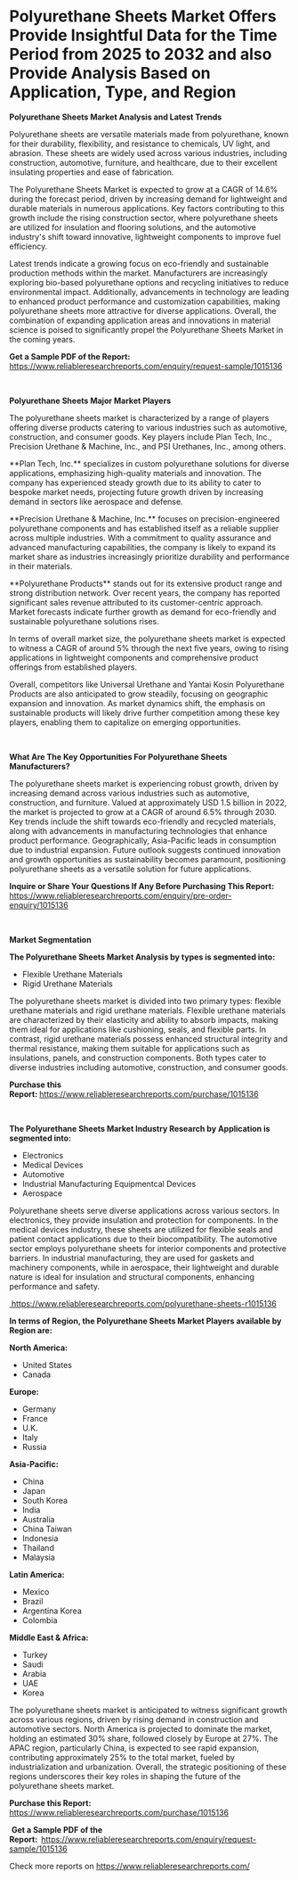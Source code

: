 <p><h1>Polyurethane Sheets Market Offers Provide Insightful Data for the Time Period from 2025 to 2032 and also Provide Analysis Based on Application, Type, and Region</h1></p><p><strong>Polyurethane Sheets Market Analysis and Latest Trends</strong></p>
<p><p>Polyurethane sheets are versatile materials made from polyurethane, known for their durability, flexibility, and resistance to chemicals, UV light, and abrasion. These sheets are widely used across various industries, including construction, automotive, furniture, and healthcare, due to their excellent insulating properties and ease of fabrication.</p><p>The Polyurethane Sheets Market is expected to grow at a CAGR of 14.6% during the forecast period, driven by increasing demand for lightweight and durable materials in numerous applications. Key factors contributing to this growth include the rising construction sector, where polyurethane sheets are utilized for insulation and flooring solutions, and the automotive industry's shift toward innovative, lightweight components to improve fuel efficiency.</p><p>Latest trends indicate a growing focus on eco-friendly and sustainable production methods within the market. Manufacturers are increasingly exploring bio-based polyurethane options and recycling initiatives to reduce environmental impact. Additionally, advancements in technology are leading to enhanced product performance and customization capabilities, making polyurethane sheets more attractive for diverse applications. Overall, the combination of expanding application areas and innovations in material science is poised to significantly propel the Polyurethane Sheets Market in the coming years.</p></p>
<p><strong>Get a Sample PDF of the Report:&nbsp;</strong> <a href="https://www.reliableresearchreports.com/enquiry/request-sample/1015136?utm_campaign=2283&utm_medium=2&utm_source=Github&utm_content=ia&utm_term=06032025&utm_id=polyurethane-sheets">https://www.reliableresearchreports.com/enquiry/request-sample/1015136</a></p>
<p>&nbsp;</p>
<p><strong>Polyurethane Sheets Major Market Players</strong></p>
<p><p>The polyurethane sheets market is characterized by a range of players offering diverse products catering to various industries such as automotive, construction, and consumer goods. Key players include Plan Tech, Inc., Precision Urethane & Machine, Inc., and PSI Urethanes, Inc., among others.</p><p>**Plan Tech, Inc.** specializes in custom polyurethane solutions for diverse applications, emphasizing high-quality materials and innovation. The company has experienced steady growth due to its ability to cater to bespoke market needs, projecting future growth driven by increasing demand in sectors like aerospace and defense.</p><p>**Precision Urethane & Machine, Inc.** focuses on precision-engineered polyurethane components and has established itself as a reliable supplier across multiple industries. With a commitment to quality assurance and advanced manufacturing capabilities, the company is likely to expand its market share as industries increasingly prioritize durability and performance in their materials.</p><p>**Polyurethane Products** stands out for its extensive product range and strong distribution network. Over recent years, the company has reported significant sales revenue attributed to its customer-centric approach. Market forecasts indicate further growth as demand for eco-friendly and sustainable polyurethane solutions rises.</p><p>In terms of overall market size, the polyurethane sheets market is expected to witness a CAGR of around 5% through the next five years, owing to rising applications in lightweight components and comprehensive product offerings from established players.</p><p>Overall, competitors like Universal Urethane and Yantai Kosin Polyurethane Products are also anticipated to grow steadily, focusing on geographic expansion and innovation. As market dynamics shift, the emphasis on sustainable products will likely drive further competition among these key players, enabling them to capitalize on emerging opportunities.</p></p>
<p>&nbsp;</p>
<p><strong>What Are The Key Opportunities For Polyurethane Sheets Manufacturers?</strong></p>
<p><p>The polyurethane sheets market is experiencing robust growth, driven by increasing demand across various industries such as automotive, construction, and furniture. Valued at approximately USD 1.5 billion in 2022, the market is projected to grow at a CAGR of around 6.5% through 2030. Key trends include the shift towards eco-friendly and recycled materials, along with advancements in manufacturing technologies that enhance product performance. Geographically, Asia-Pacific leads in consumption due to industrial expansion. Future outlook suggests continued innovation and growth opportunities as sustainability becomes paramount, positioning polyurethane sheets as a versatile solution for future applications.</p></p>
<p><strong>Inquire or Share Your Questions If Any Before Purchasing This Report:</strong> <a href="https://www.reliableresearchreports.com/enquiry/pre-order-enquiry/1015136?utm_campaign=2283&utm_medium=2&utm_source=Github&utm_content=ia&utm_term=06032025&utm_id=polyurethane-sheets">https://www.reliableresearchreports.com/enquiry/pre-order-enquiry/1015136</a></p>
<p>&nbsp;</p>
<p><strong>Market Segmentation</strong></p>
<p><strong>The Polyurethane Sheets Market Analysis by types is segmented into:</strong></p>
<p><ul><li>Flexible Urethane Materials</li><li>Rigid Urethane Materials</li></ul></p>
<p><p>The polyurethane sheets market is divided into two primary types: flexible urethane materials and rigid urethane materials. Flexible urethane materials are characterized by their elasticity and ability to absorb impacts, making them ideal for applications like cushioning, seals, and flexible parts. In contrast, rigid urethane materials possess enhanced structural integrity and thermal resistance, making them suitable for applications such as insulations, panels, and construction components. Both types cater to diverse industries including automotive, construction, and consumer goods.</p></p>
<p><strong>Purchase this Report:&nbsp;</strong><a href="https://www.reliableresearchreports.com/purchase/1015136?utm_campaign=2283&utm_medium=2&utm_source=Github&utm_content=ia&utm_term=06032025&utm_id=polyurethane-sheets">https://www.reliableresearchreports.com/purchase/1015136</a></p>
<p>&nbsp;</p>
<p><strong>The Polyurethane Sheets Market Industry Research by Application is segmented into:</strong></p>
<p><ul><li>Electronics</li><li>Medical Devices</li><li>Automotive</li><li>Industrial Manufacturing Equipmentcal Devices</li><li>Aerospace</li></ul></p>
<p><p>Polyurethane sheets serve diverse applications across various sectors. In electronics, they provide insulation and protection for components. In the medical devices industry, these sheets are utilized for flexible seals and patient contact applications due to their biocompatibility. The automotive sector employs polyurethane sheets for interior components and protective barriers. In industrial manufacturing, they are used for gaskets and machinery components, while in aerospace, their lightweight and durable nature is ideal for insulation and structural components, enhancing performance and safety.</p></p>
<p><a href="https://www.reliableresearchreports.com/polyurethane-sheets-r1015136?utm_campaign=2283&utm_medium=2&utm_source=Github&utm_content=ia&utm_term=06032025&utm_id=polyurethane-sheets">&nbsp;https://www.reliableresearchreports.com/polyurethane-sheets-r1015136</a></p>
<p><strong>In terms of Region, the Polyurethane Sheets Market Players available by Region are:</strong></p>
<p>
    <p> <strong> North America: </strong>
        <ul>
            <li>United States</li>
            <li>Canada</li>
        </ul>
        </p> 
    <p> <strong> Europe: </strong>
        <ul>
            <li>Germany</li>
            <li>France</li>
            <li>U.K.</li>
            <li>Italy</li>
            <li>Russia</li>
        </ul>
        </p> 
    <p> <strong> Asia-Pacific: </strong>
        <ul>
            <li>China</li>
            <li>Japan</li>
            <li>South Korea</li>
            <li>India</li>
            <li>Australia</li>
            <li>China Taiwan</li>
            <li>Indonesia</li>
            <li>Thailand</li>
            <li>Malaysia</li>
        </ul>
        </p> 
    <p> <strong> Latin America: </strong>
        <ul>
            <li>Mexico</li>
            <li>Brazil</li>
            <li>Argentina Korea</li>
            <li>Colombia</li>
        </ul>
        </p> 
    <p> <strong> Middle East & Africa: </strong>
        <ul>
            <li>Turkey</li>
            <li>Saudi</li>
            <li>Arabia</li>
            <li>UAE</li>
            <li>Korea</li>
        </ul>
    </p>
    </p>
<p><p>The polyurethane sheets market is anticipated to witness significant growth across various regions, driven by rising demand in construction and automotive sectors. North America is projected to dominate the market, holding an estimated 30% share, followed closely by Europe at 27%. The APAC region, particularly China, is expected to see rapid expansion, contributing approximately 25% to the total market, fueled by industrialization and urbanization. Overall, the strategic positioning of these regions underscores their key roles in shaping the future of the polyurethane sheets market.</p></p>
<p><strong>Purchase this Report: </strong><a href="https://www.reliableresearchreports.com/purchase/1015136?utm_campaign=2283&utm_medium=2&utm_source=Github&utm_content=ia&utm_term=06032025&utm_id=polyurethane-sheets">https://www.reliableresearchreports.com/purchase/1015136</a></p>
<p>&nbsp;<strong>Get a Sample PDF of the Report:&nbsp;&nbsp;</strong><a href="https://www.reliableresearchreports.com/enquiry/request-sample/1015136?utm_campaign=2283&utm_medium=2&utm_source=Github&utm_content=ia&utm_term=06032025&utm_id=polyurethane-sheets">https://www.reliableresearchreports.com/enquiry/request-sample/1015136</a></p>
<p><strong></strong></p>
<p>Check more reports on <a href="https://www.reliableresearchreports.com/?utm_campaign=2283&utm_medium=2&utm_source=Github&utm_content=ia&utm_term=06032025&utm_id=polyurethane-sheets">https://www.reliableresearchreports.com/</a></p>